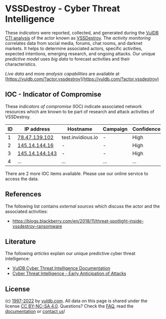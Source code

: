 # VSSDestroy - Cyber Threat Intelligence

These _indicators_ were reported, collected, and generated during the [VulDB CTI analysis](https://vuldb.com/?kb.cti) of the actor known as [VSSDestroy](https://vuldb.com/?actor.vssdestroy). The _activity monitoring_ correlates data from social media, forums, chat rooms, and darknet markets. It helps to determine associated actors, specific activities, expected intentions, emerging research, and ongoing attacks. Our unique _predictive model_ uses _big data_ to forecast activities and their characteristics.

_Live data_ and more _analysis capabilities_ are available at [https://vuldb.com/?actor.vssdestroy](https://vuldb.com/?actor.vssdestroy)

## IOC - Indicator of Compromise

These _indicators of compromise_ (IOC) indicate associated network resources which are known to be part of research and attack activities of VSSDestroy.

ID | IP address | Hostname | Campaign | Confidence
-- | ---------- | -------- | -------- | ----------
1 | [78.47.139.102](https://vuldb.com/?ip.78.47.139.102) | test.invidious.io | - | High
2 | [145.14.144.16](https://vuldb.com/?ip.145.14.144.16) | - | - | High
3 | [145.14.144.143](https://vuldb.com/?ip.145.14.144.143) | - | - | High
4 | ... | ... | ... | ...

There are 2 more IOC items available. Please use our online service to access the data.

## References

The following list contains _external sources_ which discuss the actor and the associated activities:

* https://blogs.blackberry.com/en/2018/11/threat-spotlight-inside-vssdestroy-ransomware

## Literature

The following _articles_ explain our unique predictive cyber threat intelligence:

* [VulDB Cyber Threat Intelligence Documentation](https://vuldb.com/?kb.cti)
* [Cyber Threat Intelligence - Early Anticipation of Attacks](https://www.scip.ch/en/?labs.20201022)

## License

(c) [1997-2022](https://vuldb.com/?kb.changelog) by [vuldb.com](https://vuldb.com/?kb.about). All data on this page is shared under the license [CC BY-NC-SA 4.0](https://creativecommons.org/licenses/by-nc-sa/4.0/). Questions? Check the [FAQ](https://vuldb.com/?kb.faq), read the [documentation](https://vuldb.com/?kb) or [contact us](https://vuldb.com/?contact)!
